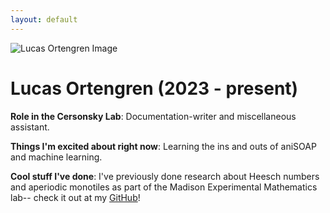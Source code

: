 ```yaml
---
layout: default
---
```


<!-- Replace `example_student` with your name -->
<img src="/website/assets/img/lucas_ortengren.png" alt="Lucas Ortengren Image" class="center" style="max-width: 100%">

<!-- Replace `Example Student` with your name and include your start date-->
# **Lucas Ortengren (2023 - present)**

<!-- Choose your title -- feel free to be professionally silly -->
**Role in the Cersonsky Lab**: Documentation-writer and miscellaneous assistant.

<!-- Name at least one research topic amongst this list -->
**Things I'm excited about right now**: Learning the ins and outs of aniSOAP and machine learning.

<!-- Ultimately, we'll use this section to
     include papers and talks, and contributions
     But for now put whatever you want -->
**Cool stuff I've done**: I've previously done research about Heesch numbers and aperiodic monotiles as part of the Madison Experimental Mathematics lab-- check it out at my [GitHub](https://github.com/ortengren)!

<!-- If you have photos you would like to exhibit,
     save them as `/assets/member_images/your_name_photo_#.png`
     and replace example_student below -->

<!--
|      |      |      |
|:----:|:----:|:----:|
|![](/website/assets/img/example_student_1.png) | ![](/website/assets/img/example_student_2.png) | ![](/website/assets/img/example_student_3.png) | 
-->



